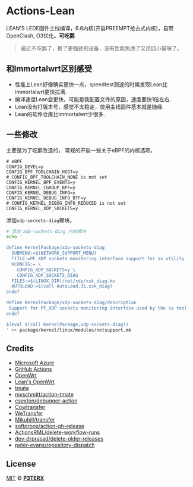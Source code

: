
# Actions-Lean

LEAN'S LEDE固件主线编译，6.6内核(开启PREEMPT抢占式内核)，自带OpenClash, O3优化。**可吃鹅**


> 最近不吃鹅了，换了更强劲的设备，没有性能焦虑了又用回小猫咪了。

## 和Immortalwrt区别感受

- 性能上Lean好像确实更快一点，speedtest测速的时候发现Lean比immortalwrt更快拉满.
- 编译速度Lean会更快，可能是我配置文件的原因，速度要快1倍左右.
- Lean没有打版本号，感觉不太稳定，使用主线固件基本就是随缘.
- Lean的软件仓库比Immortalwrt少很多.

## 一些修改

主要是为了吃鹅改造的，
常规的开启一些关于eBPF的内核选项。

```
# eBPF
CONFIG_DEVEL=y
CONFIG_BPF_TOOLCHAIN_HOST=y
# CONFIG_BPF_TOOLCHAIN_NONE is not set
CONFIG_KERNEL_BPF_EVENTS=y
CONFIG_KERNEL_CGROUP_BPF=y
CONFIG_KERNEL_DEBUG_INFO=y
CONFIG_KERNEL_DEBUG_INFO_BTF=y
# CONFIG_KERNEL_DEBUG_INFO_REDUCED is not set
CONFIG_KERNEL_XDP_SOCKETS=y
```

添加`xdp-sockets-diag`模块。

```bash
# 添加 xdp-sockets-diag 内核模块
echo '

define KernelPackage/xdp-sockets-diag
  SUBMENU:=$(NETWORK_SUPPORT_MENU)
  TITLE:=PF_XDP sockets monitoring interface support for ss utility
  KCONFIG:= \
	CONFIG_XDP_SOCKETS=y \
	CONFIG_XDP_SOCKETS_DIAG
  FILES:=$(LINUX_DIR)/net/xdp/xsk_diag.ko
  AUTOLOAD:=$(call AutoLoad,31,xsk_diag)
endef

define KernelPackage/xdp-sockets-diag/description
 Support for PF_XDP sockets monitoring interface used by the ss tool
endef

$(eval $(call KernelPackage,xdp-sockets-diag))
' >> package/kernel/linux/modules/netsupport.mk
```

## Credits

- [Microsoft Azure](https://azure.microsoft.com)
- [GitHub Actions](https://github.com/features/actions)
- [OpenWrt](https://github.com/openwrt/openwrt)
- [Lean's OpenWrt](https://github.com/coolsnowwolf/lede)
- [tmate](https://github.com/tmate-io/tmate)
- [mxschmitt/action-tmate](https://github.com/mxschmitt/action-tmate)
- [csexton/debugger-action](https://github.com/csexton/debugger-action)
- [Cowtransfer](https://cowtransfer.com)
- [WeTransfer](https://wetransfer.com/)
- [Mikubill/transfer](https://github.com/Mikubill/transfer)
- [softprops/action-gh-release](https://github.com/softprops/action-gh-release)
- [ActionsRML/delete-workflow-runs](https://github.com/ActionsRML/delete-workflow-runs)
- [dev-drprasad/delete-older-releases](https://github.com/dev-drprasad/delete-older-releases)
- [peter-evans/repository-dispatch](https://github.com/peter-evans/repository-dispatch)

## License

[MIT](https://github.com/P3TERX/Actions-OpenWrt/blob/main/LICENSE) © [**P3TERX**](https://p3terx.com)
